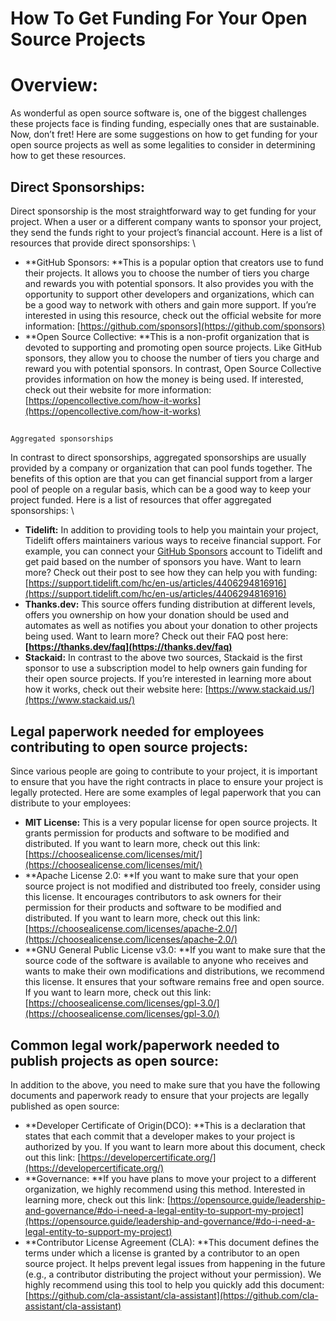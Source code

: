 # How To Get Funding For Your Open Source Projects


# Overview:

As wonderful as open source software is, one of the biggest challenges these projects face is finding funding, especially ones that are sustainable. Now, don’t fret! Here are some suggestions on how to get funding for your open source projects as well as some legalities to consider in determining how to get these resources.


## Direct Sponsorships:

Direct sponsorship is the most straightforward way to get funding for your project. When a user or a different company wants to sponsor your project, they send the funds right to your project’s financial account. Here is a list of resources that provide direct sponsorships: \




* **GitHub Sponsors: **This is a popular option that creators use to fund their projects. It allows you to choose the number of tiers you charge and rewards you with potential sponsors. It also provides you with the opportunity to support other developers and organizations, which can be a good way to network with others and gain more support. If you’re interested in using this resource, check out the official website for more information: [https://github.com/sponsors](https://github.com/sponsors)
* **Open Source Collective: **This is a non-profit organization that is devoted to supporting and promoting open source projects. Like GitHub sponsors, they allow you to choose the number of tiers you charge and reward you with potential sponsors. In contrast, Open Source Collective provides information on how the money is being used. If interested, check out their website for more information: [https://opencollective.com/how-it-works](https://opencollective.com/how-it-works)

## 
    Aggregated sponsorships


In contrast to direct sponsorships, aggregated sponsorships are usually provided by a company or organization that can pool funds together. The benefits of this option are that you can get financial support from a larger pool of people on a regular basis, which can be a good way to keep your project funded. Here is a list of resources that offer aggregated sponsorships: \




* **Tidelift:** In addition to providing tools to help you maintain your project, Tidelift offers maintainers various ways to receive financial support. For example, you can connect your [GitHub Sponsors](https://tidelift.com/subscription/how-to-connect-tidelift-with-github) account to Tidelift and get paid based on the number of sponsors you have.  Want to learn more? Check out their post to see how they can help you with funding: [https://support.tidelift.com/hc/en-us/articles/4406294816916](https://support.tidelift.com/hc/en-us/articles/4406294816916)
* **Thanks.dev:** This source offers funding distribution at different levels, offers you ownership on how your donation should be used and automates as well as notifies you about your donation to other projects being used. Want to learn more? Check out their FAQ post here: **[https://thanks.dev/faq](https://thanks.dev/faq)**
* **Stackaid:** In contrast to the above two sources, Stackaid is the first sponsor to use a subscription model to help owners gain funding for their open source projects. If you’re interested in learning more about how it works, check out their website here: [https://www.stackaid.us/](https://www.stackaid.us/)


## Legal paperwork needed for employees contributing to open source projects:

Since various people are going to contribute to your project, it is important to ensure that you have the right contracts in place to ensure your project is legally protected. Here are some examples of legal paperwork that you can distribute to your employees:



* **MIT License:** This is a very popular license for open source projects. It grants permission for products and software to be modified and distributed. If you want to learn more, check out this link: [https://choosealicense.com/licenses/mit/](https://choosealicense.com/licenses/mit/)
* **Apache License 2.0:  **If you want to make sure that your open source project is not modified and distributed too freely, consider using this license. It encourages contributors to ask owners for their permission for their products and software to be modified and distributed. If you want to learn more, check out this link: [https://choosealicense.com/licenses/apache-2.0/](https://choosealicense.com/licenses/apache-2.0/)
* **GNU General Public License v3.0: **If you want to make sure that the source code of the software is available to anyone who receives and wants to make their own modifications and distributions, we recommend this license. It ensures that your software remains free and open source. If you want to learn more, check out this link: [https://choosealicense.com/licenses/gpl-3.0/](https://choosealicense.com/licenses/gpl-3.0/)


## Common legal work/paperwork needed to publish projects as open source: 

In addition to the above, you need to make sure that you have the following documents and paperwork ready to ensure that your projects are legally published as open source:



* **Developer Certificate of Origin(DCO): **This is a declaration that states that each commit that a developer makes to your project is authorized by you. If you want to learn more about this document, check out this link: [https://developercertificate.org/](https://developercertificate.org/) 
* **Governance: **If you have plans to move your project to a different organization, we highly recommend using this method. Interested in learning more, check out this link: [https://opensource.guide/leadership-and-governance/#do-i-need-a-legal-entity-to-support-my-project](https://opensource.guide/leadership-and-governance/#do-i-need-a-legal-entity-to-support-my-project)
* **Contributor License Agreement (CLA): **This document defines the terms under which a license is granted by a contributor to an open source project. It helps prevent legal issues from happening in the future (e.g., a contributor distributing the project without your permission). We highly recommend using this tool to help you quickly add this document: [https://github.com/cla-assistant/cla-assistant](https://github.com/cla-assistant/cla-assistant)

